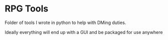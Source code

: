 RPG Tools
=========
Folder of tools I wrote in python to help with DMing duties.

Ideally everything will end up with a GUI and be packaged for use anywhere
